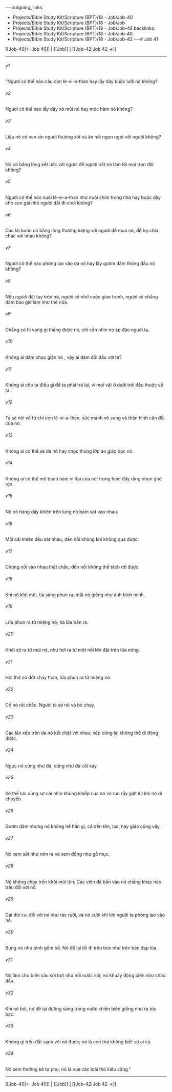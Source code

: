 ---outgoing_links:
  - Projects/Bible Study Kit/Scripture (BPT)/18 - Job/Job-40
  - Projects/Bible Study Kit/Scripture (BPT)/18 - Job/Job
  - Projects/Bible Study Kit/Scripture (BPT)/18 - Job/Job-42
backlinks:
  - Projects/Bible Study Kit/Scripture (BPT)/18 - Job/Job-40
  - Projects/Bible Study Kit/Scripture (BPT)/18 - Job/Job-42
---# Job 41

[[Job-40|← Job 40]] | [[Job]] | [[Job-42|Job 42 →]]
***



###### v1 
"Ngươi có thể nào câu con lê-vi-a-than hay lấy dây buộc lưỡi nó không? 

###### v2 
Ngươi có thể nào lấy dây xỏ mũi nó hay móc hàm nó không? 

###### v3 
Liệu nó có van xin ngươi thương xót và ăn nói ngon ngọt với ngươi không? 

###### v4 
Nó có bằng lòng kết ước với ngươi để ngươi bắt nó làm tôi mọi trọn đời không? 

###### v5 
Ngươi có thể nào nuôi lê-vi-a-than như nuôi chim trong nhà hay buộc dây cho con gái nhỏ ngươi dắt đi chơi không? 

###### v6 
Các lái buôn có bằng lòng thương lượng với ngươi để mua nó, để họ chia chác với nhau không? 

###### v7 
Ngươi có thể nào phóng lao vào da nó hay lấy gươm đâm thủng đầu nó không? 

###### v8 
Nếu ngươi đặt tay trên nó, ngươi sẽ nhớ cuộc giao tranh, ngươi sẽ chẳng dám bao giờ làm như thế nữa. 

###### v9 
Chẳng có hi vọng gì thắng được nó, chỉ cần nhìn nó áp đảo người ta. 

###### v10 
Không ai dám chọc giận nó , vậy ai dám đối đầu với ta? 

###### v11 
Không ai cho ta điều gì để ta phải trả lại, vì mọi vật ở dưới trời đều thuộc về ta . 

###### v12 
Ta sẽ nói về tứ chi con lê-vi-a-than, sức mạnh vô song và thân hình cân đối của nó. 

###### v13 
Không ai có thể xé da nó hay chọc thủng lớp áo giáp bọc nó. 

###### v14 
Không ai có thể mở banh hàm vĩ đại của nó; trong hàm đầy răng nhọn ghê rợn. 

###### v15 
Nó có hàng dãy khiên trên lưng nó bám sát vào nhau. 

###### v16 
Mỗi cái khiên đều sát nhau, đến nỗi không khí không qua được. 

###### v17 
Chúng nối vào nhau thật chắc; đến nỗi không thể tách rời được. 

###### v18 
Khi nó khịt mũi, tia sáng phun ra, mắt nó giống như ánh bình minh. 

###### v19 
Lửa phun ra từ miệng nó; tia lửa bắn ra. 

###### v20 
Khói xịt ra từ mũi nó, như hơi ra từ một nồi lớn đặt trên lửa nóng. 

###### v21 
Hơi thở nó đốt cháy than, lửa phun ra từ miệng nó. 

###### v22 
Cổ nó rất chắc. Người ta sợ nó và bỏ chạy. 

###### v23 
Các lằn xếp trên da nó kết chặt với nhau; xếp cứng lại không thể di động được. 

###### v24 
Ngực nó cứng như đá, cứng như đá cối xay. 

###### v25 
Kẻ thế lực cũng sợ cái nhìn khủng khiếp của nó và run rẩy giật lùi khi nó di chuyển. 

###### v26 
Gươm đâm nhưng nó không hề hấn gì, cả đến tên, lao, hay giáo cũng vậy. 

###### v27 
Nó xem sắt như rơm rạ và xem đồng như gỗ mục. 

###### v28 
Nó không chạy trốn khỏi mũi tên; Các viên đá bắn vào nó chẳng khác nào trấu đối với nó. 

###### v29 
Cái dùi cui đối với nó như rác rưởi, và nó cười khì khi người ta phóng lao vào nó. 

###### v30 
Bụng nó như bình gốm bể. Nó để lại lối đi trên bùn như trên bàn đạp lúa. 

###### v31 
Nó làm cho biển sâu sủi bọt như nồi nước sôi; nó khuấy động biển như chảo dầu. 

###### v32 
Khi nó bơi, nó để lại đường sáng trong nước khiến biển giống như ra tóc bạc. 

###### v33 
Không gì trên đất sánh với nó được; nó là con thú không biết sợ ai cả. 

###### v34 
Nó xem thường kẻ tự phụ; nó là vua các loài thú kiêu căng."

***
[[Job-40|← Job 40]] | [[Job]] | [[Job-42|Job 42 →]]
